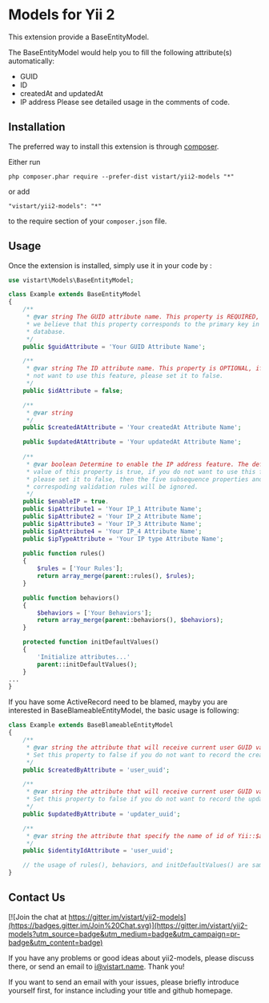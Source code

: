Models for Yii 2
================

This extension provide a BaseEntityModel.

The BaseEntityModel would help you to fill the following attribute(s) automatically:
* GUID
* ID
* createdAt and updatedAt
* IP address
Please see detailed usage in the comments of code.

Installation
------------

The preferred way to install this extension is through [composer](http://getcomposer.org/download/).

Either run

```
php composer.phar require --prefer-dist vistart/yii2-models "*"
```

or add

```
"vistart/yii2-models": "*"
```

to the require section of your `composer.json` file.


Usage
-----

Once the extension is installed, simply use it in your code by  :

```php
use vistart\Models\BaseEntityModel;

class Example extends BaseEntityModel
{
    /**
     * @var string The GUID attribute name. This property is REQUIRED, because 
     * we believe that this property corresponds to the primary key in the 
     * database.
     */
    public $guidAttribute = 'Your GUID Attribute Name';

    /**
     * @var string The ID attribute name. This property is OPTIONAL, if you do
     * not want to use this feature, please set it to false.
     */
    public $idAttribute = false;

    /**
     * @var string
     */
    public $createdAtAttribute = 'Your createdAt Attribute Name';

    public $updatedAtAttribute = 'Your updatedAt Attribute Name';
    
    /**
     * @var boolean Determine to enable the IP address feature. The default
     * value of this property is true, if you do not want to use this feature, 
     * please set it to false, then the five subsequence properties and 
     * correspoding validation rules will be ignored.
     */
    public $enableIP = true.
    public $ipAttribute1 = 'Your IP_1 Attribute Name';
    public $ipAttribute2 = 'Your IP_2 Attribute Name';
    public $ipAttribute3 = 'Your IP_3 Attribute Name';
    public $ipAttribute4 = 'Your IP_4 Attribute Name';
    public $ipTypeAttribute = 'Your IP type Attribute Name';
    
    public function rules()
    {
        $rules = ['Your Rules'];
        return array_merge(parent::rules(), $rules);
    }

    public function behaviors()
    {
        $behaviors = ['Your Behaviors'];
        return array_merge(parent::behaviors(), $behaviors);
    }

    protected function initDefaultValues()
    {
        'Initialize attributes...'
        parent::initDefaultValues();
    }
...
}
```

If you have some ActiveRecord need to be blamed, mayby you are interested in BaseBlameableEntityModel, the basic usage is following:
~~~php
class Example extends BaseBlameableEntityModel
{
    /**
     * @var string the attribute that will receive current user GUID value
     * Set this property to false if you do not want to record the creator ID.
     */
    public $createdByAttribute = 'user_uuid';

    /**
     * @var string the attribute that will receive current user GUID value
     * Set this property to false if you do not want to record the updater ID.
     */
    public $updatedByAttribute = 'updater_uuid';

    /**
     * @var string the attribute that specify the name of id of Yii::$app->user->identity.
     */
    public $identityIdAttribute = 'user_uuid';

    // the usage of rules(), behaviors, and initDefaultValues() are same as those of BaseEntityModel.
}
~~~

Contact Us
----------

[![Join the chat at https://gitter.im/vistart/yii2-models](https://badges.gitter.im/Join%20Chat.svg)](https://gitter.im/vistart/yii2-models?utm_source=badge&utm_medium=badge&utm_campaign=pr-badge&utm_content=badge)

If you have any problems or good ideas about yii2-models, please discuss there, or send an email to i@vistart.name. Thank you!

If you want to send an email with your issues, please briefly introduce yourself first, for instance including your title and github homepage.
